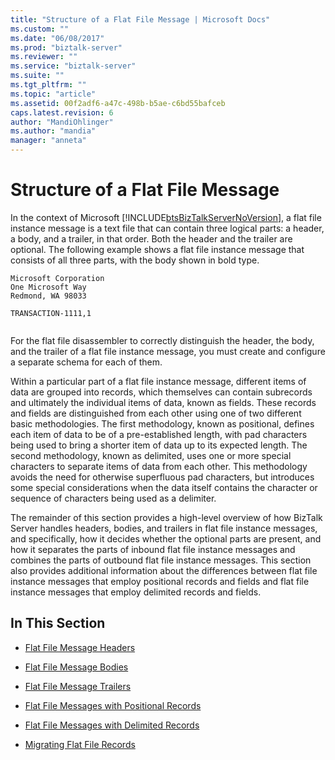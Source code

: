 ```yaml
---
title: "Structure of a Flat File Message | Microsoft Docs"
ms.custom: ""
ms.date: "06/08/2017"
ms.prod: "biztalk-server"
ms.reviewer: ""
ms.service: "biztalk-server"
ms.suite: ""
ms.tgt_pltfrm: ""
ms.topic: "article"
ms.assetid: 00f2adf6-a47c-498b-b5ae-c6bd55bafceb
caps.latest.revision: 6
author: "MandiOhlinger"
ms.author: "mandia"
manager: "anneta"
---
```

# Structure of a Flat File Message
In the context of Microsoft [!INCLUDE[btsBizTalkServerNoVersion](../includes/btsbiztalkservernoversion-md.md)], a flat file instance message is a text file that can contain three logical parts: a header, a body, and a trailer, in that order. Both the header and the trailer are optional. The following example shows a flat file instance message that consists of all three parts, with the body shown in bold type.  
  
```  
Microsoft Corporation  
One Microsoft Way  
Redmond, WA 98033  
  
TRANSACTION-1111,1  
  
```  
  
 For the flat file disassembler to correctly distinguish the header, the body, and the trailer of a flat file instance message, you must create and configure a separate schema for each of them.  
  
 Within a particular part of a flat file instance message, different items of data are grouped into records, which themselves can contain subrecords and ultimately the individual items of data, known as fields. These records and fields are distinguished from each other using one of two different basic methodologies. The first methodology, known as positional, defines each item of data to be of a pre-established length, with pad characters being used to bring a shorter item of data up to its expected length. The second methodology, known as delimited, uses one or more special characters to separate items of data from each other. This methodology avoids the need for otherwise superfluous pad characters, but introduces some special considerations when the data itself contains the character or sequence of characters being used as a delimiter.  
  
 The remainder of this section provides a high-level overview of how BizTalk Server handles headers, bodies, and trailers in flat file instance messages, and specifically, how it decides whether the optional parts are present, and how it separates the parts of inbound flat file instance messages and combines the parts of outbound flat file instance messages. This section also provides additional information about the differences between flat file instance messages that employ positional records and fields and flat file instance messages that employ delimited records and fields.  
  
## In This Section  
  
-   [Flat File Message Headers](../core/flat-file-message-headers.md)  
  
-   [Flat File Message Bodies](../core/flat-file-message-bodies.md)  
  
-   [Flat File Message Trailers](../core/flat-file-message-trailers.md)  
  
-   [Flat File Messages with Positional Records](../core/flat-file-messages-with-positional-records.md)  
  
-   [Flat File Messages with Delimited Records](../core/flat-file-messages-with-delimited-records.md)  
  
-   [Migrating Flat File Records](../core/migrating-flat-file-records.md)